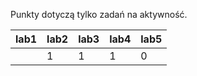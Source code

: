 Punkty dotyczą tylko zadań na aktywność.

| lab1 | lab2 | lab3 | lab4 | lab5 |
|------|------|------|------|------|
|      |    1 |    1 |    1 |    0 |
